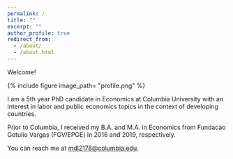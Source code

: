 ```yaml
---
permalink: /
title: ""
excerpt: ""
author_profile: true
redirect_from: 
  - /about/
  - /about.html
---
```


Welcome! 

{% include figure image_path= "profile.png" %}

I am a 5th year PhD candidate in Economics at Columbia University with an interest in labor and public economics topics in the context of developing countries. 

Prior to Columbia, I received my B.A. and M.A. in Economics from Fundacao Getulio Vargas (FGV/EPGE) in 2016 and 2019, respectively. 

You can reach me at [mdl2178@columbia.edu](mailto:mdl2178@columbia.edu). 
